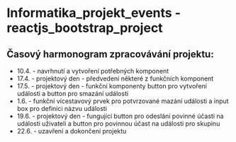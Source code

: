 # Informatika_projekt_events - reactjs_bootstrap_project

## Časový harmonogram zpracovávání projektu:
* 10.4. - navrhnutí a vytvoření potřebných komponent
* 17.4. - projektový den - předvedení některé z funkčních komponent
* 17.5. - projektový den - funkční komponenty button pro vytvoření události a button pro smazání události
* 1.6. - funkční vícestavový prvek pro potvrzované mazání události a input box pro definici názvu události
* 19.6. - projektový den - fungující button pro odeslání povinné účasti na události uživateli a button pro povinnou účast na události pro skupinu
* 22.6. - uzavření a dokončení projektu
